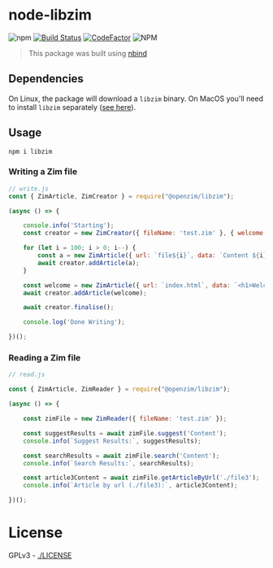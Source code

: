 node-libzim
=======================

![npm](https://img.shields.io/npm/v/@openzim/libzim.svg)
[![Build Status](https://travis-ci.org/openzim/node-libzim.svg?branch=master)](https://travis-ci.org/openzim/node-libzim)
[![CodeFactor](https://www.codefactor.io/repository/github/openzim/node-libzim/badge)](https://www.codefactor.io/repository/github/openzim/node-libzim)
![NPM](https://img.shields.io/npm/l/@openzim/libzim.svg)

> This package was built using [nbind](https://github.com/charto/nbind)

## Dependencies
On Linux, the package will download a `libzim` binary. On MacOS you'll need to install `libzim` separately ([see here](https://github.com/openzim/libzim/)).

## Usage

```
npm i libzim
```

### Writing a Zim file
```javascript
// write.js
const { ZimArticle, ZimCreator } = require("@openzim/libzim");

(async () => {

    console.info('Starting');
    const creator = new ZimCreator({ fileName: 'test.zim' }, { welcome: 'index.html' });

    for (let i = 100; i > 0; i--) {
        const a = new ZimArticle({ url: `file${i}`, data: `Content ${i}` });
        await creator.addArticle(a);
    }

    const welcome = new ZimArticle({ url: `index.html`, data: `<h1>Welcome!</h1>` });
    await creator.addArticle(welcome);

    await creator.finalise();

    console.log('Done Writing');

})();
```

### Reading a Zim file
```javascript
// read.js

const { ZimArticle, ZimReader } = require("@openzim/libzim");

(async () => {

    const zimFile = new ZimReader({ fileName: 'test.zim' });

    const suggestResults = await zimFile.suggest('Content');
    console.info(`Suggest Results:`, suggestResults);

    const searchResults = await zimFile.search('Content');
    console.info(`Search Results:`, searchResults);

    const article3Content = await zimFile.getArticleByUrl('./file3');
    console.info(`Article by url (./file3):`, article3Content);

})();

```

License
=======
GPLv3 - [./LICENSE](./LICENSE)
